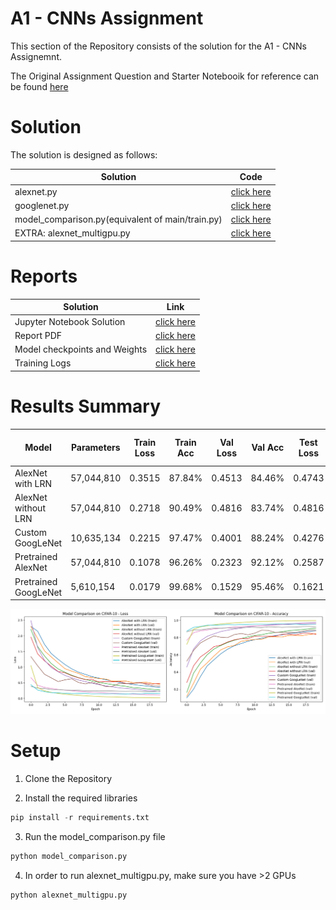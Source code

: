 # A1 - CNNs Assignment

This section of the Repository consists of the solution for the A1 - CNNs Assignemnt.

The Original Assignment Question and Starter Notebooik for reference can be found <a href="https://github.com/aryashah2k/RTML/tree/main/A1/A1_Question">here</a>

# Solution

The solution is designed as follows:

|Solution|Code|
|--------|----|
|alexnet.py|<a href="https://github.com/aryashah2k/RTML/blob/main/A1/alexnet.py">click here</a>|
|googlenet.py|<a href="https://github.com/aryashah2k/RTML/blob/main/A1/googlenet.py">click here</a>|
|model_comparison.py(equivalent of main/train.py)|<a href="https://github.com/aryashah2k/RTML/blob/main/A1/model_comparison.py">click here</a>|
|EXTRA: alexnet_multigpu.py|<a href="https://github.com/aryashah2k/RTML/blob/main/A1/alexnet_multigpu.py">click here</a>|

# Reports

|Solution|Link|
|--------|----|
|Jupyter Notebook Solution|<a href="https://github.com/aryashah2k/RTML/blob/main/A1/st125462_Arya_Shah_A1_Pytorch_AlexNet_GoogleNet_Report.ipynb">click here</a>|
|Report PDF|<a href="https://github.com/aryashah2k/RTML/blob/main/A1/st125462_Arya_Shah_Pytorch-AlexNet-GoogleNet_Final_Report.pdf">click here</a>|
|Model checkpoints and Weights|<a href="https://1024terabox.com/s/1gRb23goPwNOBo0Ry_y_low">click here</a>|
|Training Logs|<a href=https://github.com/aryashah2k/RTML/tree/main/A1/Logs>click here</a>|

# Results Summary

| Model | Parameters | Train Loss | Train Acc | Val Loss | Val Acc | Test Loss | Test Acc | Best Val Acc | Training Time | Avg Batch Time |
|-------|------------|------------|-----------|----------|---------|-----------|-----------|--------------|---------------|----------------|
| AlexNet with LRN | 57,044,810 | 0.3515 | 87.84% | 0.4513 | 84.46% | 0.4743 | 83.78% | 84.46% | 17.1 min | 37.6 ms |
| AlexNet without LRN | 57,044,810 | 0.2718 | 90.49% | 0.4816 | 83.74% | 0.4816 | 84.56% | 85.06% | 17.5 min | 41.0 ms |
| Custom GoogLeNet | 10,635,134 | 0.2215 | 97.47% | 0.4001 | 88.24% | 0.4276 | 88.32% | 88.48% | 33.4 min | 83.4 ms |
| Pretrained AlexNet | 57,044,810 | 0.1078 | 96.26% | 0.2323 | 92.12% | 0.2587 | 91.60% | 92.80% | 16.1 min | 40.5 ms |
| Pretrained GoogLeNet | 5,610,154 | 0.0179 | 99.68% | 0.1529 | 95.46% | 0.1621 | 94.87% | 95.74% | 26.9 min | 69.9 ms |

![Plot](https://github.com/aryashah2k/RTML/blob/main/A1/Plots%20%26%20Results/model_comparison.png)

# Setup

1. Clone the Repository

2. Install the required libraries

```python
pip install -r requirements.txt
```

3. Run the model_comparison.py file

```python
python model_comparison.py
```

4. In order to run alexnet_multigpu.py, make sure you have >2 GPUs

```python
python alexnet_multigpu.py
```










